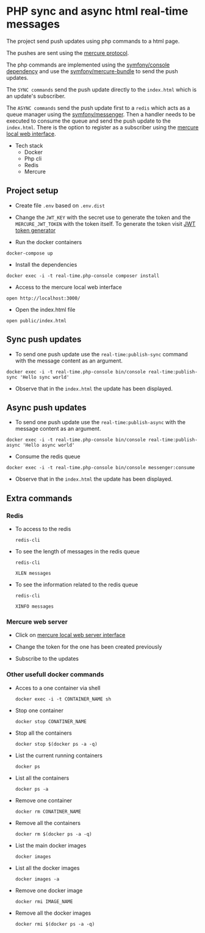 # PHP sync and async html real-time messages

The project send push updates using php commands to a html page.

The pushes are sent using the [mercure protocol](https://mercure.rocks/).

The php commands are implemented using the [symfony/console dependency](https://symfony.com/doc/current/console.html) and use the [symfony/mercure-bundle](https://symfony.com/doc/current/mercure.html) to send the push updates.

The `SYNC commands` send the push update directly to the `index.html` which is an update's subscriber.

The `ASYNC commands` send the push update first to a `redis` which acts as a queue manager using the [symfony/messenger](https://symfony.com/doc/current/messenger.html). Then a handler needs to be executed to consume the queue and send the push update to the `index.html`.
There is the option to register as a subscriber using the [mercure local web interface](http://localhost:3000/).

- Tech stack
  - Docker
  - Php cli
  - Redis
  - Mercure

## Project setup

- Create file `.env` based on `.env.dist`

- Change the `JWT_KEY` with the secret use to generate the token and the `MERCURE_JWT_TOKEN` with the token itself. To generate the token visit [JWT token generator](https://jwt.io/#debugger-io?token=eyJhbGciOiJIUzI1NiIsInR5cCI6IkpXVCJ9.eyJtZXJjdXJlIjp7InB1Ymxpc2giOlsiKiJdfX0.iHLdpAEjX4BqCsHJEegxRmO-Y6sMxXwNATrQyRNt3GY)

- Run the docker containers

`docker-compose up`

- Install the dependencies

`docker exec -i -t real-time.php-console composer install`

- Access to the mercure local web interface

`open http://localhost:3000/`

- Open the index.html file

`open public/index.html`

## Sync push updates

- To send one push update use the `real-time:publish-sync` command with the message content as an argument.

`docker exec -i -t real-time.php-console bin/console real-time:publish-sync 'Hello sync world'`

- Observe that in the `index.html` the update has been displayed.

## Async push updates

- To send one push update use the `real-time:publish-async` with the message content as an argument.

`docker exec -i -t real-time.php-console bin/console real-time:publish-async 'Hello async world'`

- Consume the redis queue

`docker exec -i -t real-time.php-console bin/console messenger:consume`

- Observe that in the `index.html` the update has been displayed.

## Extra commands

### Redis

- To access to the redis

  `redis-cli`

- To see the length of messages in the redis queue

  `redis-cli`

  `XLEN messages`

- To see the information related to the redis queue

  `redis-cli`

  `XINFO messages`

### Mercure web server

- Click on [mercure local web server interface](`http://localhost:3000/`)

- Change the token for the one has been created previously

- Subscribe to the updates

### Other usefull docker commands

- Acces to a one container via shell

  `docker exec -i -t CONTAINER_NAME sh`

- Stop one container

  `docker stop CONATINER_NAME`

- Stop all the containers

  `docker stop $(docker ps -a -q)`

- List the current running containers

  `docker ps`

- List all the containers

  `docker ps -a`

- Remove one container

  `docker rm CONATINER_NAME`

- Remove all the containers

  `docker rm $(docker ps -a -q)`

- List the main docker images

  `docker images`

- List all the docker images

  `docker images -a`

- Remove one docker image

  `docker rmi IMAGE_NAME`

- Remove all the docker images

  `docker rmi $(docker ps -a -q)`
